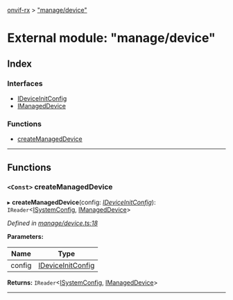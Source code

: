 [onvif-rx](../README.md) > ["manage/device"](../modules/_manage_device_.md)

# External module: "manage/device"

## Index

### Interfaces

* [IDeviceInitConfig](../interfaces/_manage_device_.ideviceinitconfig.md)
* [IManagedDevice](../interfaces/_manage_device_.imanageddevice.md)

### Functions

* [createManagedDevice](_manage_device_.md#createmanageddevice)

---

## Functions

<a id="createmanageddevice"></a>

### `<Const>` createManagedDevice

▸ **createManagedDevice**(config: *[IDeviceInitConfig](../interfaces/_manage_device_.ideviceinitconfig.md)*): `IReader`<[ISystemConfig](../interfaces/_config_interfaces_.isystemconfig.md), [IManagedDevice](../interfaces/_manage_device_.imanageddevice.md)>

*Defined in [manage/device.ts:18](https://github.com/patrickmichalina/onvif-rx/blob/d62cee9/src/manage/device.ts#L18)*

**Parameters:**

| Name | Type |
| ------ | ------ |
| config | [IDeviceInitConfig](../interfaces/_manage_device_.ideviceinitconfig.md) |

**Returns:** `IReader`<[ISystemConfig](../interfaces/_config_interfaces_.isystemconfig.md), [IManagedDevice](../interfaces/_manage_device_.imanageddevice.md)>

___

